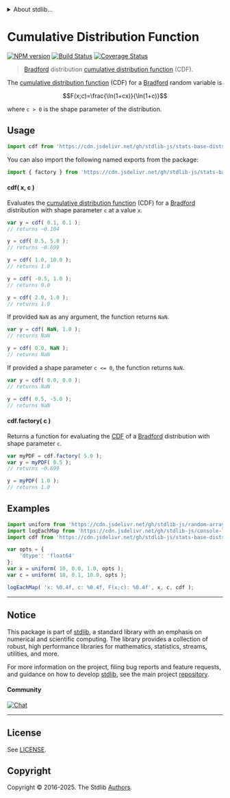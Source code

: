 <!--

@license Apache-2.0

Copyright (c) 2025 The Stdlib Authors.

Licensed under the Apache License, Version 2.0 (the "License");
you may not use this file except in compliance with the License.
You may obtain a copy of the License at

   http://www.apache.org/licenses/LICENSE-2.0

Unless required by applicable law or agreed to in writing, software
distributed under the License is distributed on an "AS IS" BASIS,
WITHOUT WARRANTIES OR CONDITIONS OF ANY KIND, either express or implied.
See the License for the specific language governing permissions and
limitations under the License.

-->


<details>
  <summary>
    About stdlib...
  </summary>
  <p>We believe in a future in which the web is a preferred environment for numerical computation. To help realize this future, we've built stdlib. stdlib is a standard library, with an emphasis on numerical and scientific computation, written in JavaScript (and C) for execution in browsers and in Node.js.</p>
  <p>The library is fully decomposable, being architected in such a way that you can swap out and mix and match APIs and functionality to cater to your exact preferences and use cases.</p>
  <p>When you use stdlib, you can be absolutely certain that you are using the most thorough, rigorous, well-written, studied, documented, tested, measured, and high-quality code out there.</p>
  <p>To join us in bringing numerical computing to the web, get started by checking us out on <a href="https://github.com/stdlib-js/stdlib">GitHub</a>, and please consider <a href="https://opencollective.com/stdlib">financially supporting stdlib</a>. We greatly appreciate your continued support!</p>
</details>

# Cumulative Distribution Function

[![NPM version][npm-image]][npm-url] [![Build Status][test-image]][test-url] [![Coverage Status][coverage-image]][coverage-url] <!-- [![dependencies][dependencies-image]][dependencies-url] -->

> [Bradford][bradford-distribution] distribution [cumulative distribution function][cdf] (CDF).

<section class="intro">

The [cumulative distribution function][cdf] (CDF) for a [Bradford][bradford-distribution] random variable is

<!-- <equation class="equation" label="eq:bradford_cdf" align="center" raw="F(x;c)=\frac{\ln(1+cx)}{\ln(1+c)}" alt="Cumulative distribution function (CDF) for a Bradford distribution."> -->

```math
F(x;c)=\frac{\ln(1+cx)}{\ln(1+c)}
```

<!-- <div class="equation" align="center" data-raw-text="F(x;c)=\frac{\ln(1+cx)}{\ln(1+c)}" data-equation="eq:bradford_cdf">
    <img src="https://cdn.jsdelivr.net/gh/stdlib-js/stdlib@51534079fef45e990850102147e8945fb023d1d0/lib/node_modules/@stdlib/stats/base/dists/bradford/cdf/docs/img/equation_bradford_cdf.svg" alt="Cumulative distribution function (CDF) for a Bradford distribution.">
    <br>
</div> -->

<!-- </equation> -->

where `c > 0` is the shape parameter of the distribution.

</section>

<!-- /.intro -->



<section class="usage">

## Usage

```javascript
import cdf from 'https://cdn.jsdelivr.net/gh/stdlib-js/stats-base-dists-bradford-cdf@deno/mod.js';
```

You can also import the following named exports from the package:

```javascript
import { factory } from 'https://cdn.jsdelivr.net/gh/stdlib-js/stats-base-dists-bradford-cdf@deno/mod.js';
```

#### cdf( x, c )

Evaluates the [cumulative distribution function][cdf] (CDF) for a [Bradford][bradford-distribution] distribution with shape parameter `c` at a value `x`.

```javascript
var y = cdf( 0.1, 0.1 );
// returns ~0.104

y = cdf( 0.5, 5.0 );
// returns ~0.699

y = cdf( 1.0, 10.0 );
// returns 1.0

y = cdf( -0.5, 1.0 );
// returns 0.0

y = cdf( 2.0, 1.0 );
// returns 1.0
```

If provided `NaN` as any argument, the function returns `NaN`.

```javascript
var y = cdf( NaN, 1.0 );
// returns NaN

y = cdf( 0.0, NaN );
// returns NaN
```

If provided a shape parameter `c <= 0`, the function returns `NaN`.

```javascript
var y = cdf( 0.0, 0.0 );
// returns NaN

y = cdf( 0.5, -5.0 );
// returns NaN
```

#### cdf.factory( c )

Returns a function for evaluating the [CDF][cdf] of a [Bradford][bradford-distribution] distribution with shape parameter `c`.

```javascript
var myPDF = cdf.factory( 5.0 );
var y = myPDF( 0.5 );
// returns ~0.699

y = myPDF( 1.0 );
// returns 1.0
```

</section>

<!-- /.usage -->

<section class="examples">

## Examples

<!-- eslint no-undef: "error" -->

```javascript
import uniform from 'https://cdn.jsdelivr.net/gh/stdlib-js/random-array-uniform@deno/mod.js';
import logEachMap from 'https://cdn.jsdelivr.net/gh/stdlib-js/console-log-each-map@deno/mod.js';
import cdf from 'https://cdn.jsdelivr.net/gh/stdlib-js/stats-base-dists-bradford-cdf@deno/mod.js';

var opts = {
    'dtype': 'float64'
};
var x = uniform( 10, 0.0, 1.0, opts );
var c = uniform( 10, 0.1, 10.0, opts );

logEachMap( 'x: %0.4f, c: %0.4f, F(x;c): %0.4f', x, c, cdf );
```

</section>

<!-- /.examples -->

<!-- Section for related `stdlib` packages. Do not manually edit this section, as it is automatically populated. -->

<section class="related">

</section>

<!-- /.related -->

<!-- Section for all links. Make sure to keep an empty line after the `section` element and another before the `/section` close. -->


<section class="main-repo" >

* * *

## Notice

This package is part of [stdlib][stdlib], a standard library with an emphasis on numerical and scientific computing. The library provides a collection of robust, high performance libraries for mathematics, statistics, streams, utilities, and more.

For more information on the project, filing bug reports and feature requests, and guidance on how to develop [stdlib][stdlib], see the main project [repository][stdlib].

#### Community

[![Chat][chat-image]][chat-url]

---

## License

See [LICENSE][stdlib-license].


## Copyright

Copyright &copy; 2016-2025. The Stdlib [Authors][stdlib-authors].

</section>

<!-- /.stdlib -->

<!-- Section for all links. Make sure to keep an empty line after the `section` element and another before the `/section` close. -->

<section class="links">

[npm-image]: http://img.shields.io/npm/v/@stdlib/stats-base-dists-bradford-cdf.svg
[npm-url]: https://npmjs.org/package/@stdlib/stats-base-dists-bradford-cdf

[test-image]: https://github.com/stdlib-js/stats-base-dists-bradford-cdf/actions/workflows/test.yml/badge.svg?branch=main
[test-url]: https://github.com/stdlib-js/stats-base-dists-bradford-cdf/actions/workflows/test.yml?query=branch:main

[coverage-image]: https://img.shields.io/codecov/c/github/stdlib-js/stats-base-dists-bradford-cdf/main.svg
[coverage-url]: https://codecov.io/github/stdlib-js/stats-base-dists-bradford-cdf?branch=main

<!--

[dependencies-image]: https://img.shields.io/david/stdlib-js/stats-base-dists-bradford-cdf.svg
[dependencies-url]: https://david-dm.org/stdlib-js/stats-base-dists-bradford-cdf/main

-->

[chat-image]: https://img.shields.io/gitter/room/stdlib-js/stdlib.svg
[chat-url]: https://app.gitter.im/#/room/#stdlib-js_stdlib:gitter.im

[stdlib]: https://github.com/stdlib-js/stdlib

[stdlib-authors]: https://github.com/stdlib-js/stdlib/graphs/contributors

[umd]: https://github.com/umdjs/umd
[es-module]: https://developer.mozilla.org/en-US/docs/Web/JavaScript/Guide/Modules

[deno-url]: https://github.com/stdlib-js/stats-base-dists-bradford-cdf/tree/deno
[deno-readme]: https://github.com/stdlib-js/stats-base-dists-bradford-cdf/blob/deno/README.md
[umd-url]: https://github.com/stdlib-js/stats-base-dists-bradford-cdf/tree/umd
[umd-readme]: https://github.com/stdlib-js/stats-base-dists-bradford-cdf/blob/umd/README.md
[esm-url]: https://github.com/stdlib-js/stats-base-dists-bradford-cdf/tree/esm
[esm-readme]: https://github.com/stdlib-js/stats-base-dists-bradford-cdf/blob/esm/README.md
[branches-url]: https://github.com/stdlib-js/stats-base-dists-bradford-cdf/blob/main/branches.md

[stdlib-license]: https://raw.githubusercontent.com/stdlib-js/stats-base-dists-bradford-cdf/main/LICENSE

[cdf]: https://en.wikipedia.org/wiki/Cumulative_distribution_function

[bradford-distribution]: https://en.wikipedia.org/wiki/Bradford%27s_law

</section>

<!-- /.links -->

